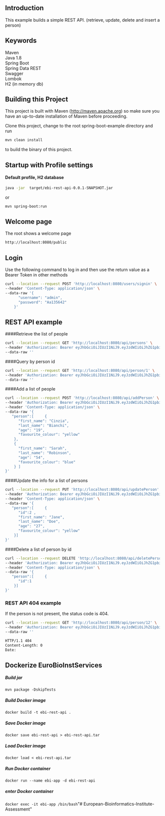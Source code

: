 ## Introduction
This example builds a simple REST API. (retrieve, update, delete and insert a person)

##  Keywords
Maven <br>
Java 1.8 <br>
Spring Boot <br>
Spring Data REST<br>
Swagger <br>
Lombok <br>
H2 (in memory db)<br>

## Building this Project

This project is built with Maven (http://maven.apache.org) so make sure you have an up-to-date installation of Maven
before proceeding.

Clone this project, change to the root spring-boot-example directory and run

```bash
mvn clean install
```

to build the binary of this project.

## Startup with Profile settings
#### Default profile, H2 database
```bash
java -jar  target/ebi-rest-api-0.0.1-SNAPSHOT.jar
```
or
```bash
mvn spring-boot:run
```

## Welcome page
The root shows a welcome page
```bash
http://localhost:8080/public
```
## Login
Use the following command to log in and then use the return value as a Bearer Token in other methods
```bash
curl --location --request POST 'http://localhost:8080/users/signin' \
--header 'Content-Type: application/json' \
--data-raw '{
      "username": "admin",
      "password": "Aa135642"
    }'
```

## REST API example
####Retrieve the list of people
```bash
curl --location --request GET 'http://localhost:8080/api/persons' \
--header 'Authorization: Bearer eyJhbGciOiJIUzI1NiJ9.eyJzdWIiOiJhZG1pbiIsInJvbGVzIjpbeyJhdXRob3JpdHkiOiJST0xFX0FETUlOIn1dLCJpYXQiOjE2MTMzMTk0OTksImV4cCI6MTYxMzMyMDA5OX0.P3RydHYnbeODuHoukLpV7UP5GdqVX6Qr6PNfyGpBrv0' \
--data-raw ''
```

####Query by person id
```bash
curl --location --request GET 'http://localhost:8080/api/person/1' \
--header 'Authorization: Bearer eyJhbGciOiJIUzI1NiJ9.eyJzdWIiOiJhZG1pbiIsInJvbGVzIjpbeyJhdXRob3JpdHkiOiJST0xFX0FETUlOIn1dLCJpYXQiOjE2MTMzMTk0OTksImV4cCI6MTYxMzMyMDA5OX0.P3RydHYnbeODuHoukLpV7UP5GdqVX6Qr6PNfyGpBrv0' \
--data-raw ''
```

####Add a list of people
```bash
curl --location --request POST 'http://localhost:8080/api/addPerson' \
--header 'Authorization: Bearer eyJhbGciOiJIUzI1NiJ9.eyJzdWIiOiJhZG1pbiIsInJvbGVzIjpbeyJhdXRob3JpdHkiOiJST0xFX0FETUlOIn1dLCJpYXQiOjE2MTMzMjEzMTUsImV4cCI6MTYxMzMyMTkxNX0.JBzBJ-ZrEXz1t1RFnjNR3BkIwf-zN-EJdhF5WWvg29U' \
--header 'Content-Type: application/json' \
--data-raw '{  
   "person":[     {
      "first_name": "Cinzia",
      "last_name": "Bianchi",
      "age": "19",
      "favourite_colour": "yellow"
    },
    {
      "first_name": "Sarah",
      "last_name": "Robinson",
      "age": "54",
      "favourite_colour": "blue"
    } ]
}'
```

####Update the info for a list of persons

```bash
curl --location --request PUT 'http://localhost:8080/api/updatePerson' \
--header 'Authorization: Bearer eyJhbGciOiJIUzI1NiJ9.eyJzdWIiOiJhZG1pbiIsInJvbGVzIjpbeyJhdXRob3JpdHkiOiJST0xFX0FETUlOIn1dLCJpYXQiOjE2MTMzMjEzMTUsImV4cCI6MTYxMzMyMTkxNX0.JBzBJ-ZrEXz1t1RFnjNR3BkIwf-zN-EJdhF5WWvg29U' \
--header 'Content-Type: application/json' \
--data-raw '{  
   "person":[     {
      "id":2 ,
      "first_name": "Jane",
      "last_name": "Doe",
      "age": "27",
      "favourite_colour": "yellow"
    }]
}'
```

####Delete a list of person by id
```bash
curl --location --request DELETE 'http://localhost:8080/api/deletePerson' \
--header 'Authorization: Bearer eyJhbGciOiJIUzI1NiJ9.eyJzdWIiOiJhZG1pbiIsInJvbGVzIjpbeyJhdXRob3JpdHkiOiJST0xFX0FETUlOIn1dLCJpYXQiOjE2MTMzMjEzMTUsImV4cCI6MTYxMzMyMTkxNX0.JBzBJ-ZrEXz1t1RFnjNR3BkIwf-zN-EJdhF5WWvg29U' \
--header 'Content-Type: application/json' \
--data-raw '{  
   "person":[     {
      "id":1 
    }]
}'
```

### REST API 404 example
If the person is not present, the status code is 404.

```bash
curl --location --request GET 'http://localhost:8080/api/person/12' \
--header 'Authorization: Bearer eyJhbGciOiJIUzI1NiJ9.eyJzdWIiOiJhZG1pbiIsInJvbGVzIjpbeyJhdXRob3JpdHkiOiJST0xFX0FETUlOIn1dLCJpYXQiOjE2MTMzMjIwMTcsImV4cCI6MTYxMzMyMjYxN30.Ktz9SVSe2lD8NIQjyQhKPkFfS4_otqpnF33caqp8big' \
--data-raw ''

HTTP/1.1 404
Content-Length: 0
Date: 
```
## Dockerize EuroBioInstServices
##### Build jar
``
mvn package -DskipTests
``
##### Build Docker image
``
docker build -t ebi-rest-api .
``
##### Save Docker image
``
docker save ebi-rest-api > ebi-rest-api.tar
``
##### Load Docker image
``
docker load < ebi-rest-api.tar
``
##### Run Docker container
``
docker run --name ebi-app -d ebi-rest-api
``
##### enter Docker container
``
docker exec -it ebi-app /bin/bash
``"# European-Bioinformatics-Institute-Assessment" 
